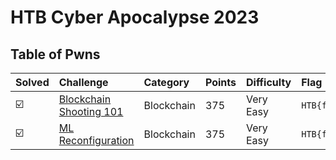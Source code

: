 # HTB Cyber Apocalypse 2023



## Table of Pwns

| Solved | Challenge                                                      | Category   | Points | Difficulty | Flag                                   |
| :----- | :------------------------------------------------------------- | :--------- | :----- | :--------- | :------------------------------------- |
| ☑️      | [Blockchain Shooting 101](./blockchain_shooting_101/README.md) | Blockchain | 375    | Very Easy  | `HTB{f33l5_n1c3_h1771n6_y0ur_74r6375}` |
| ☑️      | [ML Reconfiguration](./ml_reconfiguration/README.md)           | Blockchain | 375    | Very Easy  | `HTB{f33l5_n1c3_h1771n6_y0ur_74r6375}` |